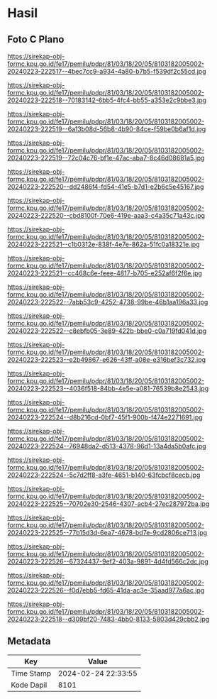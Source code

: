 # Hasil

## Foto C Plano

https://sirekap-obj-formc.kpu.go.id/fe17/pemilu/pdpr/81/03/18/20/05/8103182005002-20240223-222517--4bec7cc9-a934-4a80-b7b5-f539df2c55cd.jpg

https://sirekap-obj-formc.kpu.go.id/fe17/pemilu/pdpr/81/03/18/20/05/8103182005002-20240223-222518--70183142-6bb5-4fc4-bb55-a353e2c9bbe3.jpg

https://sirekap-obj-formc.kpu.go.id/fe17/pemilu/pdpr/81/03/18/20/05/8103182005002-20240223-222519--6a13b08d-56b8-4b90-84ce-f59be0b6af1d.jpg

https://sirekap-obj-formc.kpu.go.id/fe17/pemilu/pdpr/81/03/18/20/05/8103182005002-20240223-222519--72c04c76-bf1e-47ac-aba7-8c46d08681a5.jpg

https://sirekap-obj-formc.kpu.go.id/fe17/pemilu/pdpr/81/03/18/20/05/8103182005002-20240223-222520--dd2486f4-fd54-41e5-b7d1-e2b6c5e45167.jpg

https://sirekap-obj-formc.kpu.go.id/fe17/pemilu/pdpr/81/03/18/20/05/8103182005002-20240223-222520--cbd8100f-70e6-419e-aaa3-c4a35c71a43c.jpg

https://sirekap-obj-formc.kpu.go.id/fe17/pemilu/pdpr/81/03/18/20/05/8103182005002-20240223-222521--c1b0312e-838f-4e7e-862a-51fc0a18321e.jpg

https://sirekap-obj-formc.kpu.go.id/fe17/pemilu/pdpr/81/03/18/20/05/8103182005002-20240223-222521--cc468c6e-feee-4817-b705-e252af6f2f6e.jpg

https://sirekap-obj-formc.kpu.go.id/fe17/pemilu/pdpr/81/03/18/20/05/8103182005002-20240223-222522--7abb53c9-4252-4738-99be-46b1aa196a33.jpg

https://sirekap-obj-formc.kpu.go.id/fe17/pemilu/pdpr/81/03/18/20/05/8103182005002-20240223-222522--c8ebfb05-3e89-422b-bbe0-c0a719fd041d.jpg

https://sirekap-obj-formc.kpu.go.id/fe17/pemilu/pdpr/81/03/18/20/05/8103182005002-20240223-222523--e2b49867-e626-43ff-a08e-e316bef3c732.jpg

https://sirekap-obj-formc.kpu.go.id/fe17/pemilu/pdpr/81/03/18/20/05/8103182005002-20240223-222523--4036f518-84bb-4e5e-a081-76539b8e2543.jpg

https://sirekap-obj-formc.kpu.go.id/fe17/pemilu/pdpr/81/03/18/20/05/8103182005002-20240223-222524--d8b216cd-0bf7-45f1-900b-f474e2271691.jpg

https://sirekap-obj-formc.kpu.go.id/fe17/pemilu/pdpr/81/03/18/20/05/8103182005002-20240223-222524--76948da2-d513-4378-96d1-13a4da5b0afc.jpg

https://sirekap-obj-formc.kpu.go.id/fe17/pemilu/pdpr/81/03/18/20/05/8103182005002-20240223-222524--5c7d2ff8-a3fe-4651-b140-63fcbcf8cecb.jpg

https://sirekap-obj-formc.kpu.go.id/fe17/pemilu/pdpr/81/03/18/20/05/8103182005002-20240223-222525--70702e30-2546-4307-acb4-27ec287972ba.jpg

https://sirekap-obj-formc.kpu.go.id/fe17/pemilu/pdpr/81/03/18/20/05/8103182005002-20240223-222525--77b15d3d-6ea7-4678-bd7e-9cd2806ce713.jpg

https://sirekap-obj-formc.kpu.go.id/fe17/pemilu/pdpr/81/03/18/20/05/8103182005002-20240223-222526--67324437-9ef2-403a-9891-4d4fd566c2dc.jpg

https://sirekap-obj-formc.kpu.go.id/fe17/pemilu/pdpr/81/03/18/20/05/8103182005002-20240223-222526--f0d7ebb5-fd65-41da-ac3e-35aad977a6ac.jpg

https://sirekap-obj-formc.kpu.go.id/fe17/pemilu/pdpr/81/03/18/20/05/8103182005002-20240223-222518--d309bf20-7483-4bb0-8133-5803d429cbb2.jpg


## Metadata

| Key        | Value               |
| ---------- | ------------------- |
| Time Stamp | 2024-02-24 22:33:55 |
| Kode Dapil | 8101                |



